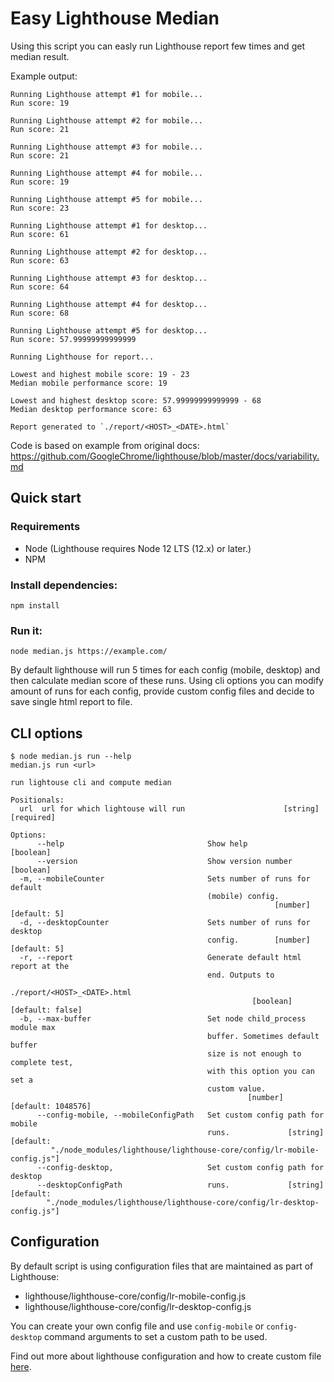 # Easy Lighthouse Median

Using this script you can easly run Lighthouse report few times and get median result. 

Example output:
```
Running Lighthouse attempt #1 for mobile...
Run score: 19 

Running Lighthouse attempt #2 for mobile...
Run score: 21 

Running Lighthouse attempt #3 for mobile...
Run score: 21 

Running Lighthouse attempt #4 for mobile...
Run score: 19 

Running Lighthouse attempt #5 for mobile...
Run score: 23 

Running Lighthouse attempt #1 for desktop...
Run score: 61 

Running Lighthouse attempt #2 for desktop...
Run score: 63 

Running Lighthouse attempt #3 for desktop...
Run score: 64 

Running Lighthouse attempt #4 for desktop...
Run score: 68 

Running Lighthouse attempt #5 for desktop...
Run score: 57.99999999999999 

Running Lighthouse for report... 

Lowest and highest mobile score: 19 - 23
Median mobile performance score: 19 

Lowest and highest desktop score: 57.99999999999999 - 68
Median desktop performance score: 63 

Report generated to `./report/<HOST>_<DATE>.html`
```

Code is based on example from original docs:
https://github.com/GoogleChrome/lighthouse/blob/master/docs/variability.md


## Quick start

### Requirements
- Node (Lighthouse requires Node 12 LTS (12.x) or later.)
- NPM

### Install dependencies:
```
npm install
```

### Run it:
```
node median.js https://example.com/
```

By default lighthouse will run 5 times for each config (mobile, desktop) and then calculate median score of these runs. Using cli options you can modify amount of runs for each config, provide custom config files and decide to save single html report to file.

## CLI options
```
$ node median.js run --help                                    
median.js run <url>

run lightouse cli and compute median

Positionals:
  url  url for which lightouse will run                      [string] [required]

Options:
      --help                                Show help                  [boolean]
      --version                             Show version number        [boolean]
  -m, --mobileCounter                       Sets number of runs for default
                                            (mobile) config.
                                                           [number] [default: 5]
  -d, --desktopCounter                      Sets number of runs for desktop
                                            config.        [number] [default: 5]
  -r, --report                              Generate default html report at the
                                            end. Outputs to
                                            ./report/<HOST>_<DATE>.html
                                                      [boolean] [default: false]
  -b, --max-buffer                          Set node child_process module max
                                            buffer. Sometimes default buffer
                                            size is not enough to complete test,
                                            with this option you can set a
                                            custom value.
                                                     [number] [default: 1048576]
      --config-mobile, --mobileConfigPath   Set custom config path for mobile
                                            runs.             [string] [default:
         "./node_modules/lighthouse/lighthouse-core/config/lr-mobile-config.js"]
      --config-desktop,                     Set custom config path for desktop
      --desktopConfigPath                   runs.             [string] [default:
        "./node_modules/lighthouse/lighthouse-core/config/lr-desktop-config.js"]
```

## Configuration

By default script is using configuration files that are maintained as part of Lighthouse:
- lighthouse/lighthouse-core/config/lr-mobile-config.js
- lighthouse/lighthouse-core/config/lr-desktop-config.js

You can create your own config file and use `config-mobile` or `config-desktop` command arguments to set a custom path to be used.

Find out more about lighthouse configuration and how to create custom file [here](https://github.com/GoogleChrome/lighthouse/blob/master/docs/configuration.md).
